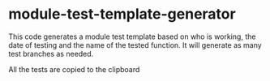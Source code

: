 # module-test-template-generator

This code generates a module test template based on who is working, the date of testing and the name of the tested function.
It will generate as many test branches as needed.

All the tests are copied to the clipboard
